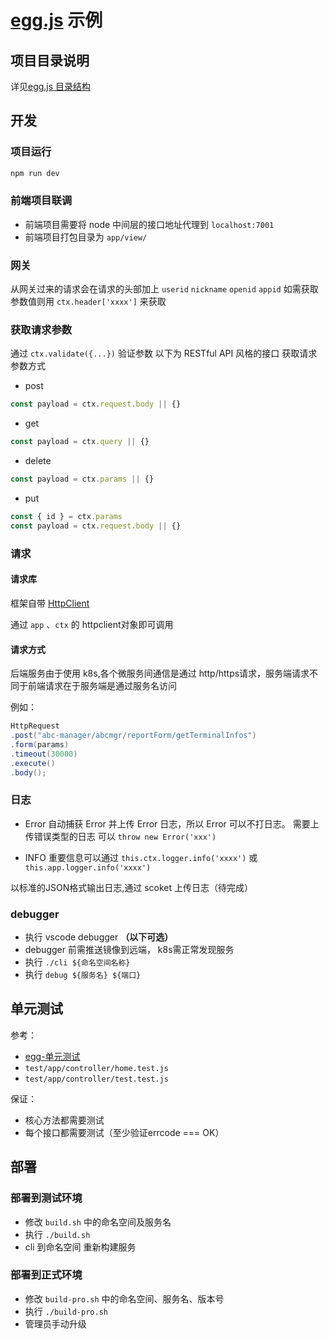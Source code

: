 # [egg.js](https://eggjs.org) 示例

## 项目目录说明

详见[egg.js 目录结构](https://eggjs.org/zh-cn/basics/structure.html)

## 开发

### 项目运行

```bash
npm run dev
```

### 前端项目联调

- 前端项目需要将 node 中间层的接口地址代理到 `localhost:7001`
- 前端项目打包目录为 `app/view/`

### 网关

从网关过来的请求会在请求的头部加上 `userid`  `nickname` `openid` `appid`
如需获取参数值则用 ```ctx.header['xxxx']``` 来获取

### 获取请求参数

通过 `ctx.validate({...})` 验证参数
以下为 RESTful API 风格的接口 获取请求参数方式

- post

```js
const payload = ctx.request.body || {}
```

- get

```js
const payload = ctx.query || {}
```

- delete

```js
const payload = ctx.params || {}
```

- put

```js
const { id } = ctx.params
const payload = ctx.request.body || {}
```

### 请求

#### 请求库

框架自带 [HttpClient](https://eggjs.org/zh-cn/core/httpclient.html)

通过 `app` 、`ctx` 的 httpclient对象即可调用

#### 请求方式

后端服务由于使用 k8s,各个微服务间通信是通过 http/https请求，服务端请求不同于前端请求在于服务端是通过服务名访问

例如：

```JAVA
HttpRequest
.post("abc-manager/abcmgr/reportForm/getTerminalInfos")
.form(params)
.timeout(30000)
.execute()
.body();
```

### 日志

- Error
自动捕获 Error 并上传 Error 日志，所以 Error 可以不打日志。
需要上传错误类型的日志 可以 `throw new Error('xxx')`

- INFO
重要信息可以通过 `this.ctx.logger.info('xxxx')` 或 `this.app.logger.info('xxxx')`

以标准的JSON格式输出日志,通过 scoket 上传日志（待完成）

### debugger

- 执行 vscode debugger **（以下可选）**
- debugger 前需推送镜像到远端， k8s需正常发现服务
- 执行 `./cli ${命名空间名称}`
- 执行 `debug ${服务名} ${端口}`

## 单元测试

参考：

- [egg-单元测试](https://eggjs.org/zh-cn/core/unittest.html)
- `test/app/controller/home.test.js`
- `test/app/controller/test.test.js`

保证：

- 核心方法都需要测试
- 每个接口都需要测试（至少验证errcode === OK）

## 部署

### 部署到测试环境

- 修改 `build.sh` 中的命名空间及服务名
- 执行 `./build.sh`
- cli 到命名空间 重新构建服务

### 部署到正式环境

- 修改 `build-pro.sh` 中的命名空间、服务名、版本号
- 执行 `./build-pro.sh`
- 管理员手动升级
